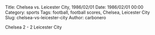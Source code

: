 Title: Chelsea vs. Leicester City, 1986/02/01
Date: 1986/02/01 00:00
Category: sports
Tags: football, football scores, Chelsea, Leicester City
Slug: chelsea-vs-leicester-city
Author: carbonero


Chelsea 2 - 2 Leicester City
